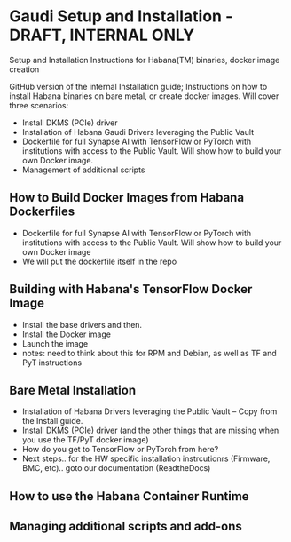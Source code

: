# Gaudi Setup and Installation - DRAFT, INTERNAL ONLY
Setup and Installation Instructions for Habana(TM) binaries, docker image creation

GitHub version of the internal Installation guide; Instructions on how to install Habana binaries on bare metal, or create docker images.  Will cover three scenarios:
* Install DKMS (PCIe) driver
* Installation of Habana Gaudi Drivers leveraging the Public Vault
* Dockerfile for full Synapse AI with TensorFlow or PyTorch with institutions with access to the Public Vault.  Will show how to build your own Docker image.
* Management of additional scripts


## How to Build Docker Images from Habana Dockerfiles
* Dockerfile for full Synapse AI with TensorFlow or PyTorch with institutions with access to the Public Vault.  Will show how to build your own Docker image
* We will put the dockerfile itself in the repo

## Building with Habana's TensorFlow Docker Image
* Install the base drivers and then. 
*	Install the Docker image
* Launch the image
* notes:  need to think about this for RPM and Debian, as well as TF and PyT instructions

## Bare Metal Installation
* Installation of Habana Drivers leveraging the Public Vault – Copy from the Install guide.
* Install DKMS (PCIe) driver (and the other things that are missing when you use the TF/PyT docker image)
* How do you get to TensorFlow or PyTorch from here? 
* Next steps.. for the HW specific installation instrcutionrs (Firmware, BMC, etc).. goto our documentation (ReadtheDocs)

## How to use the Habana Container Runtime

## Managing additional scripts and add-ons
